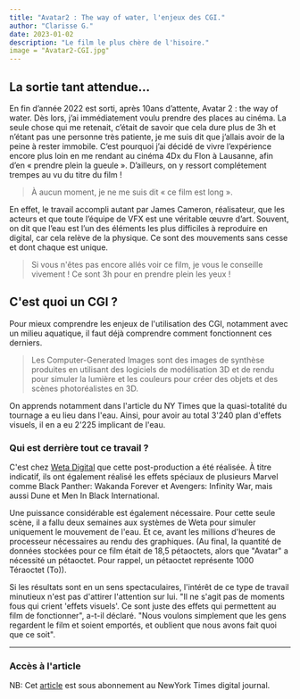 ```yaml
---
title: "Avatar2 : The way of water, l'enjeux des CGI."
author: "Clarisse G."
date: 2023-01-02
description: "Le film le plus chère de l'hisoire."
image = "Avatar2-CGI.jpg"
---
```


## La sortie tant attendue...

En fin d’année 2022 est sorti, après 10ans d’attente, Avatar 2 : the way of water. Dès lors, j’ai immédiatement voulu prendre des places au cinéma. La seule chose qui me retenait, c’était de savoir que cela dure plus de 3h et n’étant pas une personne très patiente, je me suis dit que j’allais avoir de la peine à rester immobile. C’est pourquoi j’ai décidé de vivre l’expérience encore plus loin en me rendant au cinéma 4Dx du Flon à Lausanne, afin d’en « prendre plein la gueule ». D’ailleurs, on y ressort complétement trempes au vu du titre du film !

> À aucun moment, je ne me suis dit « ce film est long ».

En effet, le travail accompli autant par James Cameron, réalisateur, que les acteurs et que toute l’équipe de VFX est une véritable œuvre d’art. Souvent, on dit que l’eau est l’un des éléments les plus difficiles à reproduire en digital, car cela relève de la physique. Ce sont des mouvements sans cesse et dont chaque est unique. 

> Si vous n'êtes pas encore allés voir ce film, je vous le conseille vivement ! Ce sont 3h pour en prendre plein les yeux !

## C'est quoi un CGI ?
Pour mieux comprendre les enjeux de l'utilisation des CGI, notamment avec un milieu aquatique, il faut déjà comprendre comment fonctionnent ces derniers.

> Les Computer-Generated Images sont des images de synthèse produites en utilisant des logiciels de modélisation 3D et de rendu pour simuler la lumière et les couleurs pour créer des objets et des scènes photoréalistes en 3D.

On apprends notamment dans l'article du NY Times que la quasi-totalité du tournage a eu lieu dans l'eau. Ainsi, pour avoir au total 3'240 plan d'effets visuels, il en a eu 2'225 implicant de l'eau.

### Qui est derrière tout ce travail ?

C'est chez [Weta Digital](https://www.wetafx.co.nz/) que cette post-production a été réalisée. À titre indicatif, ils ont également réalisé les effets spéciaux de plusieurs Marvel comme Black Panther: Wakanda Forever et Avengers: Infinity War, mais aussi Dune et Men In Black International. 

Une puissance considérable est également nécessaire. Pour cette seule scène, il a fallu deux semaines aux systèmes de Weta pour simuler uniquement le mouvement de l'eau. Et ce, avant les millions d'heures de processeur nécessaires au rendu des graphiques. (Au final, la quantité de données stockées pour ce film était de 18,5 pétaoctets, alors que "Avatar" a nécessité un pétaoctet. Pour rappel, un pétaoctet représente 1000 Téraoctet (To)).

Si les résultats sont en un sens spectaculaires, l'intérêt de ce type de travail minutieux n'est pas d'attirer l'attention sur lui. "Il ne s'agit pas de moments fous qui crient 'effets visuels'. Ce sont juste des effets qui permettent au film de fonctionner", a-t-il déclaré. "Nous voulons simplement que les gens regardent le film et soient emportés, et oublient que nous avons fait quoi que ce soit".

---
### Accès à l'article

NB: Cet [article](https://www.nytimes.com/2022/12/16/movies/avatar-2-fx-cgi.html) est sous abonnement au NewYork Times digital journal.

